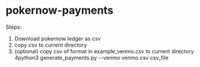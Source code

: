 # pokernow-payments

Steps:
1. Download pokernow ledger as csv
2. copy csv to current directory
3. (optional) copy csv of format in example_venmo.csv to current directory
4python3 generate_payments.py --venmo venmo.csv csv_file